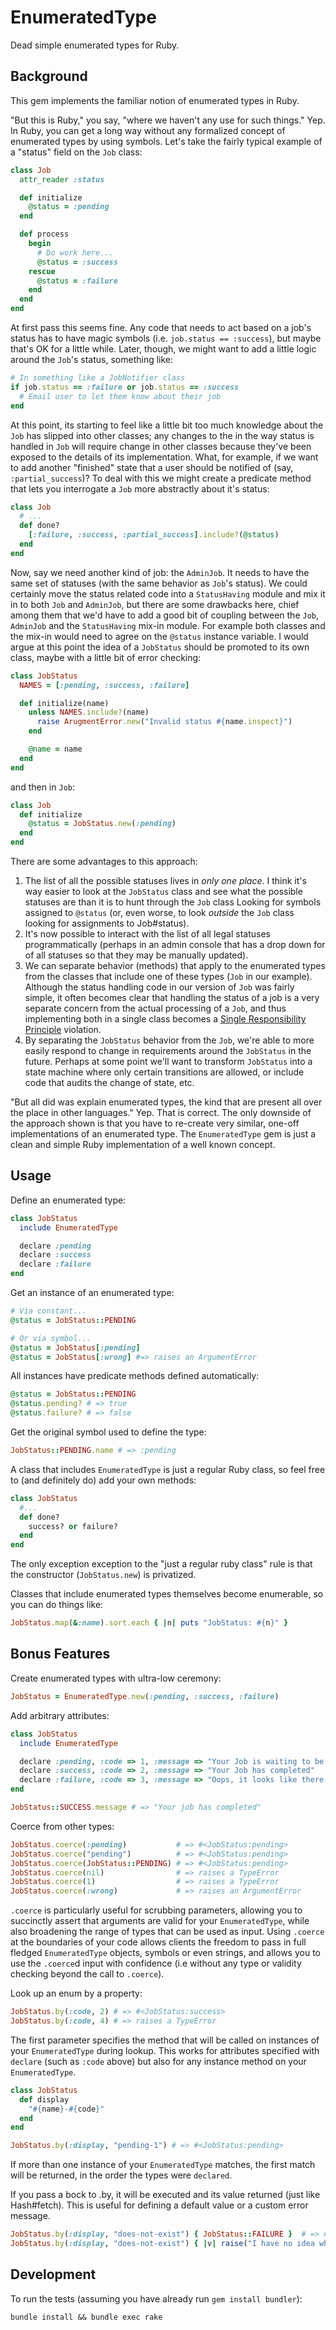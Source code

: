 # EnumeratedType

Dead simple enumerated types for Ruby.

## Background

This gem implements the familiar notion of enumerated types in Ruby.

"But this is Ruby," you say, "where we haven't any use for such things." Yep. In Ruby, you can get a long way without any formalized concept of enumerated types by using symbols. Let's take the fairly typical example of a "status" field on the `Job` class:

```ruby
class Job
  attr_reader :status

  def initialize
    @status = :pending
  end

  def process
    begin
      # Do work here...
      @status = :success
    rescue
      @status = :failure
    end
  end
end
```

At first pass this seems fine. Any code that needs to act based on a job's status has to have magic symbols (i.e. `job.status == :success`), but maybe that's OK for a little while. Later, though, we might want to add a little logic around the `Job`'s status, something like:

```ruby
# In something like a JobNotifier class
if job.status == :failure or job.status == :success
  # Email user to let them know about their job
end
```

At this point, its starting to feel like a little bit too much knowledge about the `Job` has slipped into other classes; any changes to the in the way status is handled in `Job` will require change in other classes because they've been exposed to the details of its implementation. What, for example, if we want to add another "finished" state that a user should be notified of (say, `:partial_success`)? To deal with this we might create a predicate method that lets you interrogate a `Job` more abstractly about it's status:

```ruby
class Job
  # ...
  def done?
    [:failure, :success, :partial_success].include?(@status)
  end
end
```

Now, say we need another kind of job: the `AdminJob`. It needs to have the same set of statuses (with the same behavior as `Job`'s status). We could certainly move the status related code into a `StatusHaving` module and mix it in to both `Job` and `AdminJob`, but there are some drawbacks here, chief among them that we'd have to add a good bit of coupling between the `Job`, `AdminJob` and the `StatusHaving` mix-in module. For example both classes and the mix-in would need to agree on the `@status` instance variable. I would argue at this point the idea of a `JobStatus` should be promoted to its own class, maybe with a little bit of error checking:

```ruby
class JobStatus
  NAMES = [:pending, :success, :failure]

  def initialize(name)
    unless NAMES.include?(name)
      raise ArugmentError.new("Invalid status #{name.inspect}")
    end

    @name = name
  end
end
```

and then in `Job`:

```ruby
class Job
  def initialize
    @status = JobStatus.new(:pending)
  end
end
```

There are some advantages to this approach:

  1. The list of all the possible statuses lives in *only one place*. I think it's way easier to look at the `JobStatus` class and see what the possible statuses are than it is to hunt through the `Job` class Looking for symbols assigned to `@status` (or, even worse, to look *outside* the `Job` class looking for assignments to Job#status).
  2. It's now possible to interact with the list of all legal statuses programmatically (perhaps in an admin console that has a drop down for of all statuses so that they may be manually updated).
  3. We can separate behavior (methods) that apply to the enumerated types from the classes that include one of these types (`Job` in our example). Although the status handling code in our version of `Job` was fairly simple, it often becomes clear that handling the status of a job is a very separate concern from the actual processing of a `Job`, and thus implementing both in a single class becomes a [Single Responsibility Principle](http://en.wikipedia.org/wiki/Single_responsibility_principle) violation.
  4. By separating the `JobStatus` behavior from the `Job`, we're able to more easily respond to change in requirements around the `JobStatus` in the future. Perhaps at some point we'll want to transform `JobStatus` into a state machine where only certain transitions are allowed, or include code that audits the change of state, etc.

"But all did was explain enumerated types, the kind that are present all over the place in other languages." Yep. That is correct. The only downside of the approach shown is that you have to re-create very similar, one-off implementations of an enumerated type. The `EnumeratedType` gem is just a clean and simple Ruby implementation of a well known concept.

## Usage

Define an enumerated type:

```ruby
class JobStatus
  include EnumeratedType

  declare :pending
  declare :success
  declare :failure
end
```

Get an instance of an enumerated type:

```ruby
# Via constant...
@status = JobStatus::PENDING

# Or via symbol...
@status = JobStatus[:pending]
@status = JobStatus[:wrong] #=> raises an ArgumentError
```

All instances have predicate methods defined automatically:

```ruby
@status = JobStatus::PENDING
@status.pending? # => true
@status.failure? # => false
```

Get the original symbol used to define the type:

```ruby
JobStatus::PENDING.name # => :pending
```

A class that includes `EnumeratedType` is just a regular Ruby class, so feel free to (and definitely do) add your own methods:

```ruby
class JobStatus
  #...
  def done?
    success? or failure?
  end
end
```

The only exception exception to the "just a regular ruby class" rule is that the constructor (`JobStatus.new`) is privatized.

Classes that include enumerated types themselves become enumerable, so you can do things like:

```ruby
JobStatus.map(&:name).sort.each { |n| puts "JobStatus: #{n}" }
```

## Bonus Features

Create enumerated types with ultra-low ceremony:

```ruby
JobStatus = EnumeratedType.new(:pending, :success, :failure)
```

Add arbitrary attributes:

```ruby
class JobStatus
  include EnumeratedType

  declare :pending, :code => 1, :message => "Your Job is waiting to be processed"
  declare :success, :code => 2, :message => "Your Job has completed"
  declare :failure, :code => 3, :message => "Oops, it looks like there was a problem"
end

JobStatus::SUCCESS.message # => "Your job has completed"
```

Coerce from other types:

```ruby
JobStatus.coerce(:pending)           # => #<JobStatus:pending>
JobStatus.coerce("pending")          # => #<JobStatus:pending>
JobStatus.coerce(JobStatus::PENDING) # => #<JobStatus:pending>
JobStatus.coerce(nil)                # => raises a TypeError
JobStatus.coerce(1)                  # => raises a TypeError
JobStatus.coerce(:wrong)             # => raises an ArgumentError
```

`.coerce` is particularly useful for scrubbing parameters, allowing you to succinctly assert that arguments are valid for your `EnumeratedType`, while also broadening the range of types that can be used as input. Using `.coerce` at the boundaries of your code allows clients the freedom to pass in full fledged `EnumeratedType` objects, symbols or even strings, and allows you to use the `.coerce`d input with confidence (i.e without any type or validity checking beyond the call to `.coerce`).

Look up an enum by a property:

```ruby
JobStatus.by(:code, 2) # => #<JobStatus:success>
JobStatus.by(:code, 4) # => raises a TypeError
```

The first parameter specifies the method that will be called on instances of your `EnumeratedType` during lookup. This works for attributes specified with `declare` (such as `:code` above) but also for any instance method on your `EnumeratedType`.

```ruby
class JobStatus
  def display
    "#{name}-#{code}"
  end
end

JobStatus.by(:display, "pending-1") # => #<JobStatus:pending>
```
If more than one instance of your `EnumeratedType` matches, the first match will be returned, in the order the types were `declared`.

If you pass a bock to .by, it will be executed and its value returned (just like Hash#fetch). This is useful for defining a default value or a custom error message.

```ruby
JobStatus.by(:display, "does-not-exist") { JobStatus::FAILURE }  # => #<JobStatus:failure>
JobStatus.by(:display, "does-not-exist") { |v| raise("I have no idea what to do with #{v.inspect}") } # => raises an exception
```

## Development

To run the tests (assuming you have already run `gem install bundler`):

    bundle install && bundle exec rake
